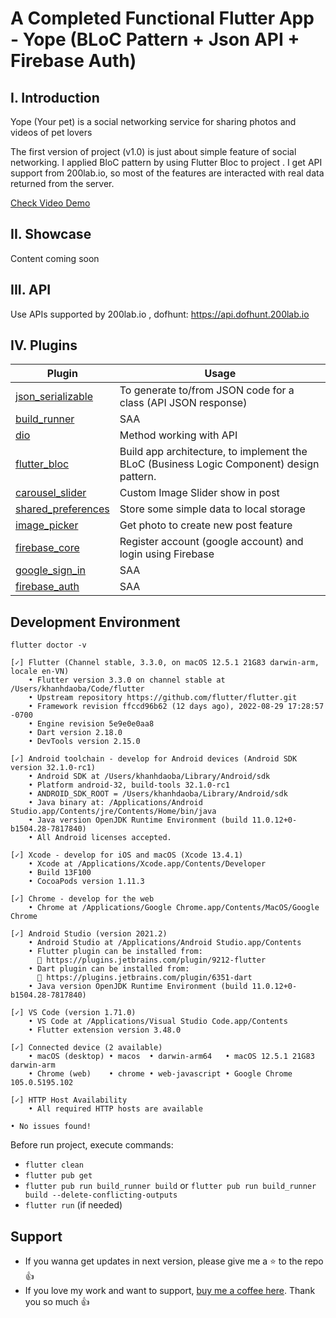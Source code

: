 # A Completed Functional Flutter App - Yope (BLoC Pattern + Json API + Firebase Auth)

<!-- banner hear -->
<!-- ![Banner](https://raw.githubusercontent.com/KhoaSuperman/findseat/apply_bloc/sample_data/github_screenshots/YoutubeBanner_v2_medium.png) -->

## I. Introduction

Yope (Your pet) is a social networking service for sharing photos and videos of pet lovers

The first version of project (v1.0) is just about simple feature of social networking. I applied BloC pattern by using Flutter Bloc to project . I get API support from 200lab.io, so most of the features are interacted with real data returned from the server.

[Check Video Demo](https://youtu.be/cxUiyI4h2Ug)

## II. Showcase

Content coming soon

## III. API

Use APIs supported by 200lab.io , dofhunt:
https://api.dofhunt.200lab.io

## IV. Plugins

| Plugin | Usage|
| ------------------------------------------------------------------------ | ---------------------------------------------------------------------------------------- |
| [json_serializable](https://pub.dev/packages/json_serializable)          | To generate to/from JSON code for a class (API JSON response)                            | [json_annotation](https://pub.dev/packages/json_annotation#-readme-tab-) | Same as above (SAA) |
| [build_runner](http://build_runner)                                      | SAA                                                                                      |
| [dio](https://pub.dev/packages/dio)                                      | Method working with API                                                                  |
| [flutter_bloc](https://pub.dev/packages/flutter_bloc)                    | Build app architecture, to implement the BLoC (Business Logic Component) design pattern. |
| [carousel_slider](https://pub.dev/packages/carousel_slider#-readme-tab-) | Custom Image Slider show in post                                                         |
| [shared_preferences](https://pub.dev/packages/shared_preferences)        | Store some simple data to local storage                                                  |
| [image_picker](https://pub.dev/packages/image_picker)                    | Get photo to create new post feature                                                     |
| [firebase_core](https://pub.dev/packages/firebase_core)                  | Register account (google account) and login using Firebase                               |
| [google_sign_in](https://pub.dev/packages/google_sign_in)                | SAA                                                                                      |
| [firebase_auth](https://pub.dev/packages/firebase_auth)                  | SAA                                                                                      |

## Development Environment

`flutter doctor -v`

```
[✓] Flutter (Channel stable, 3.3.0, on macOS 12.5.1 21G83 darwin-arm, locale en-VN)
    • Flutter version 3.3.0 on channel stable at /Users/khanhdaoba/Code/flutter
    • Upstream repository https://github.com/flutter/flutter.git
    • Framework revision ffccd96b62 (12 days ago), 2022-08-29 17:28:57 -0700
    • Engine revision 5e9e0e0aa8
    • Dart version 2.18.0
    • DevTools version 2.15.0

[✓] Android toolchain - develop for Android devices (Android SDK version 32.1.0-rc1)
    • Android SDK at /Users/khanhdaoba/Library/Android/sdk
    • Platform android-32, build-tools 32.1.0-rc1
    • ANDROID_SDK_ROOT = /Users/khanhdaoba/Library/Android/sdk
    • Java binary at: /Applications/Android Studio.app/Contents/jre/Contents/Home/bin/java
    • Java version OpenJDK Runtime Environment (build 11.0.12+0-b1504.28-7817840)
    • All Android licenses accepted.

[✓] Xcode - develop for iOS and macOS (Xcode 13.4.1)
    • Xcode at /Applications/Xcode.app/Contents/Developer
    • Build 13F100
    • CocoaPods version 1.11.3

[✓] Chrome - develop for the web
    • Chrome at /Applications/Google Chrome.app/Contents/MacOS/Google Chrome

[✓] Android Studio (version 2021.2)
    • Android Studio at /Applications/Android Studio.app/Contents
    • Flutter plugin can be installed from:
      🔨 https://plugins.jetbrains.com/plugin/9212-flutter
    • Dart plugin can be installed from:
      🔨 https://plugins.jetbrains.com/plugin/6351-dart
    • Java version OpenJDK Runtime Environment (build 11.0.12+0-b1504.28-7817840)

[✓] VS Code (version 1.71.0)
    • VS Code at /Applications/Visual Studio Code.app/Contents
    • Flutter extension version 3.48.0

[✓] Connected device (2 available)
    • macOS (desktop) • macos  • darwin-arm64   • macOS 12.5.1 21G83 darwin-arm
    • Chrome (web)    • chrome • web-javascript • Google Chrome 105.0.5195.102

[✓] HTTP Host Availability
    • All required HTTP hosts are available

• No issues found!

```

Before run project, execute commands:

- `flutter clean`
- `flutter pub get`
- `flutter pub run build_runner build` or `flutter pub run build_runner build --delete-conflicting-outputs`
- `flutter run` (if needed)

## Support

- If you wanna get updates in next version, please give me a ⭐ to the repo 👍
- If you love my work and want to support, [buy me a coffee here](https://www.facebook.com/daokhanh1102/). Thank you so much 👍
